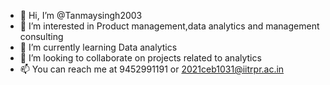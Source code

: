 - 👋 Hi, I’m @Tanmaysingh2003
- 👀 I’m interested in Product management,data analytics and management consulting
- 🌱 I’m currently learning Data analytics
- 💞️ I’m looking to collaborate on projects related to analytics
- 📫 You can reach me at 9452991191 or 2021ceb1031@iitrpr.ac.in

<!---
Tanmaysingh2003/Tanmaysingh2003 is a ✨ special ✨ repository because its `README.md` (this file) appears on your GitHub profile.
You can click the Preview link to take a look at your changes.
--->
